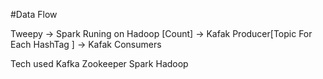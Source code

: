#Data Flow

Tweepy -> Spark Runing on Hadoop [Count] -> Kafak Producer[Topic For Each HashTag ] -> Kafak Consumers

Tech used
Kafka 
Zookeeper
Spark 
Hadoop